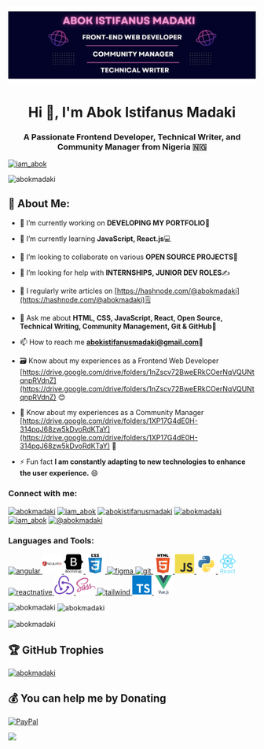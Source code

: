 <img src="https://github.com/abokmadaki/abokmadaki/blob/main/ABOK MADAKI, PROFILE HEADER.jpg">

<h1 align="center">Hi 👋, I'm Abok Istifanus Madaki</h1>
<h3 align="center">A Passionate Frontend Developer, Technical Writer, and Community Manager from Nigeria 🇳🇬 </h3>

<p align="left"> <a href="https://twitter.com/iam_abok" target="blank"><img src="https://img.shields.io/twitter/follow/iam_abok?logo=twitter&style=for-the-badge" alt="iam_abok" /></a> </p>
<p align="left"> <img src="https://komarev.com/ghpvc/?username=abokmadaki&label=Profile%20views&color=0e75b6&style=flat" alt="abokmadaki" /> </p>

## 💫 About Me:

- 🔭 I’m currently working on **DEVELOPING MY PORTFOLIO**💼

- 🌱 I’m currently learning **JavaScript, React.js**💻

- 👯 I’m looking to collaborate on various **OPEN SOURCE PROJECTS**👐

- 🤝 I’m looking for help with **INTERNSHIPS, JUNIOR DEV ROLES**✍️

- 📝 I regularly write articles on [https://hashnode.com/@abokmadaki](https://hashnode.com/@abokmadaki)🗒️

- 💬 Ask me about **HTML, CSS, JavaScript, React, Open Source, Technical Writing, Community Management, Git & GitHub**🧠

- 📫 How to reach me **abokistifanusmadaki@gmail.com**📧

- 🗃️ Know about my experiences as a Frontend Web Developer [https://drive.google.com/drive/folders/1nZscv72BweERkCOerNqVQUNtqnpRVdnZ](https://drive.google.com/drive/folders/1nZscv72BweERkCOerNqVQUNtqnpRVdnZ) 😊
  
- 📄 Know about my experiences as a Community Manager [https://drive.google.com/drive/folders/1XP17G4dE0H-314pqJ68zw5kDvoRdKTaY](https://drive.google.com/drive/folders/1XP17G4dE0H-314pqJ68zw5kDvoRdKTaY) 🤔

- ⚡ Fun fact **I am constantly adapting to new technologies to enhance the user experience.** 😄

<h3 align="left">Connect with me:</h3>
<p align="left">
<a href="https://dev.to/abokmadaki" target="blank"><img align="center" src="https://raw.githubusercontent.com/rahuldkjain/github-profile-readme-generator/master/src/images/icons/Social/devto.svg" alt="abokmadaki" height="30" width="40" /></a>
<a href="https://twitter.com/iam_abok" target="blank"><img align="center" src="https://raw.githubusercontent.com/rahuldkjain/github-profile-readme-generator/master/src/images/icons/Social/twitter.svg" alt="iam_abok" height="30" width="40" /></a>
<a href="https://linkedin.com/in/abokistifanusmadaki" target="blank"><img align="center" src="https://raw.githubusercontent.com/rahuldkjain/github-profile-readme-generator/master/src/images/icons/Social/linked-in-alt.svg" alt="abokistifanusmadaki" height="30" width="40" /></a>
<a href="https://fb.com/abokmadaki" target="blank"><img align="center" src="https://raw.githubusercontent.com/rahuldkjain/github-profile-readme-generator/master/src/images/icons/Social/facebook.svg" alt="abokmadaki" height="30" width="40" /></a>
<a href="https://instagram.com/iam_abok" target="blank"><img align="center" src="https://raw.githubusercontent.com/rahuldkjain/github-profile-readme-generator/master/src/images/icons/Social/instagram.svg" alt="iam_abok" height="30" width="40" /></a>
<a href="https://hashnode.com/@abokmadaki" target="blank"><img align="center" src="https://raw.githubusercontent.com/rahuldkjain/github-profile-readme-generator/master/src/images/icons/Social/hashnode.svg" alt="@abokmadaki" height="30" width="40" /></a>
</p>

<h3 align="left">Languages and Tools:</h3>
<p align="left"> <a href="https://developer.android.com" target="_blank" rel="noreferrer">  <a href="https://angular.io" target="_blank" rel="noreferrer"> <img src="https://angular.io/assets/images/logos/angular/angular.svg" alt="angular" width="40" height="40"/> </a> <a href="https://angular.io" target="_blank" rel="noreferrer"> <img src="https://raw.githubusercontent.com/devicons/devicon/master/icons/angularjs/angularjs-original-wordmark.svg" alt="angularjs" width="40" height="40"/> </a> <a href="https://getbootstrap.com" target="_blank" rel="noreferrer"> <img src="https://raw.githubusercontent.com/devicons/devicon/master/icons/bootstrap/bootstrap-plain-wordmark.svg" alt="bootstrap" width="40" height="40"/> </a> <a href="https://www.w3schools.com/css/" target="_blank" rel="noreferrer"> <img src="https://raw.githubusercontent.com/devicons/devicon/master/icons/css3/css3-original-wordmark.svg" alt="css3" width="40" height="40"/> </a> <a href="https://www.figma.com/" target="_blank" rel="noreferrer"> <img src="https://www.vectorlogo.zone/logos/figma/figma-icon.svg" alt="figma" width="40" height="40"/> </a> <a href="https://git-scm.com/" target="_blank" rel="noreferrer"> <img src="https://www.vectorlogo.zone/logos/git-scm/git-scm-icon.svg" alt="git" width="40" height="40"/> </a> <a href="https://www.w3.org/html/" target="_blank" rel="noreferrer"> <img src="https://raw.githubusercontent.com/devicons/devicon/master/icons/html5/html5-original-wordmark.svg" alt="html5" width="40" height="40"/> </a> <a href="https://developer.mozilla.org/en-US/docs/Web/JavaScript" target="_blank" rel="noreferrer"> <img src="https://raw.githubusercontent.com/devicons/devicon/master/icons/javascript/javascript-original.svg" alt="javascript" width="40" height="40"/> </a>  <a href="https://www.python.org" target="_blank" rel="noreferrer"> <img src="https://raw.githubusercontent.com/devicons/devicon/master/icons/python/python-original.svg" alt="python" width="40" height="40"/> </a> <a href="https://reactjs.org/" target="_blank" rel="noreferrer"> <img src="https://raw.githubusercontent.com/devicons/devicon/master/icons/react/react-original-wordmark.svg" alt="react" width="40" height="40"/> </a> <a href="https://reactnative.dev/" target="_blank" rel="noreferrer"> <img src="https://reactnative.dev/img/header_logo.svg" alt="reactnative" width="40" height="40"/> </a> <a href="https://redux.js.org" target="_blank" rel="noreferrer"> <img src="https://raw.githubusercontent.com/devicons/devicon/master/icons/redux/redux-original.svg" alt="redux" width="40" height="40"/> </a> <a href="https://sass-lang.com" target="_blank" rel="noreferrer"> <img src="https://raw.githubusercontent.com/devicons/devicon/master/icons/sass/sass-original.svg" alt="sass" width="40" height="40"/> </a> <a href="https://tailwindcss.com/" target="_blank" rel="noreferrer"> <img src="https://www.vectorlogo.zone/logos/tailwindcss/tailwindcss-icon.svg" alt="tailwind" width="40" height="40"/> </a> <a href="https://www.typescriptlang.org/" target="_blank" rel="noreferrer"> <img src="https://raw.githubusercontent.com/devicons/devicon/master/icons/typescript/typescript-original.svg" alt="typescript" width="40" height="40"/> </a> <a href="https://vuejs.org/" target="_blank" rel="noreferrer"> <img src="https://raw.githubusercontent.com/devicons/devicon/master/icons/vuejs/vuejs-original-wordmark.svg" alt="vuejs" width="40" height="40"/> </a> </p>

<p><img align="left" src="https://github-readme-stats.vercel.app/api/top-langs?username=abokmadaki&show_icons=true&locale=en&layout=compact" alt="abokmadaki" /></p>

<p>&nbsp;<img align="center" src="https://github-readme-stats.vercel.app/api?username=abokmadaki&show_icons=true&locale=en" alt="abokmadaki" /></p>

<p><img align="center" src="https://github-readme-streak-stats.herokuapp.com/?user=abokmadaki&" alt="abokmadaki" /></p>

## 🏆 GitHub Trophies


<p align="left"> <a href="https://github.com/ryo-ma/github-profile-trophy"><img src="https://github-profile-trophy.vercel.app/?username=abokmadaki" alt="abokmadaki" /></a> </p>


  ## 💰 You can help me by Donating
  [![PayPal](https://img.shields.io/badge/PayPal-00457C?style=for-the-badge&logo=paypal&logoColor=white)](https://paypal.me/https://paypal.me/abokmadaki) 


<!-- Footer -->

<img src="https://github.com/amajaying/amajaying/blob/main/Footer.jpg"> 

